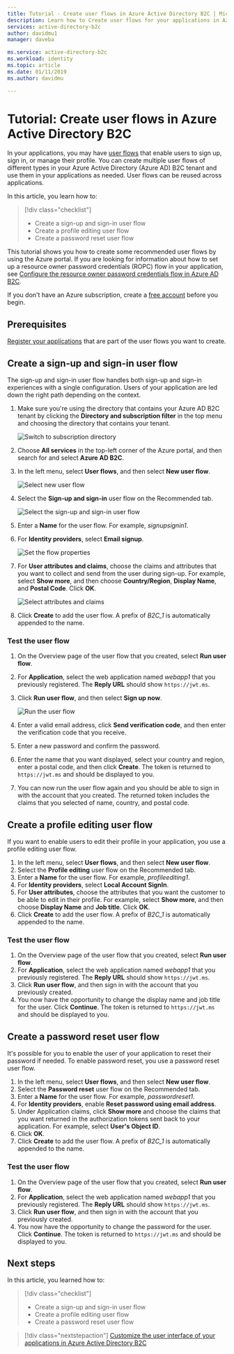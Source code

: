 ```yaml
---
title: Tutorial - Create user flows in Azure Active Directory B2C | Microsoft Docs
description: Learn how to Create user flows for your applications in Azure Active Directory B2C using the Azure portal.
services: active-directory-b2c
author: davidmu1
manager: daveba

ms.service: active-directory-b2c
ms.workload: identity
ms.topic: article
ms.date: 01/11/2019
ms.author: davidmu

---
```

# Tutorial: Create user flows in Azure Active Directory B2C

In your applications, you may have [user flows](active-directory-b2c-reference-policies.md) that enable users to sign up, sign in, or manage their profile. You can create multiple user flows of different types in your Azure Active Directory (Azure AD) B2C tenant and use them in your applications as needed. User flows can be reused across applications.

In this article, you learn how to:

> [!div class="checklist"]
> * Create a sign-up and sign-in user flow
> * Create a profile editing user flow
> * Create a password reset user flow

This tutorial shows you how to create some recommended user flows by using the Azure portal. If you are looking for information about how to set up a resource owner password credentials (ROPC) flow in your application, see [Configure the resource owner password credentials flow in Azure AD B2C](configure-ropc.md).

If you don't have an Azure subscription, create a [free account](https://azure.microsoft.com/free/?WT.mc_id=A261C142F) before you begin.

## Prerequisites

[Register your applications](tutorial-register-applications.md) that are part of the user flows you want to create. 

## Create a sign-up and sign-in user flow

The sign-up and sign-in user flow handles both sign-up and sign-in experiences with a single configuration. Users of your application are led down the right path depending on the context.

1. Make sure you're using the directory that contains your Azure AD B2C tenant by clicking the **Directory and subscription filter** in the top menu and choosing the directory that contains your tenant.

    ![Switch to subscription directory](./media/tutorial-create-user-flows/switch-directories.png)

2. Choose **All services** in the top-left corner of the Azure portal, and then search for and select **Azure AD B2C**.
3. In the left menu, select **User flows**, and then select **New user flow**.

    ![Select new user flow](./media/tutorial-create-user-flows/signup-signin-user-flow.png)

4. Select the **Sign-up and sign-in** user flow on the Recommended tab.

    ![Select the sign-up and sign-in user flow](./media/tutorial-create-user-flows/signup-signin-type.png)

5. Enter a **Name** for the user flow. For example, *signupsignin1*.
6. For **Identity providers**, select **Email signup**.

    ![Set the flow properties](./media/tutorial-create-user-flows/signup-signin-properties.png)

7. For **User attributes and claims**, choose the claims and attributes that you want to collect and send from the user during sign-up. For example, select **Show more**, and then choose **Country/Region**, **Display Name**, and **Postal Code**. Click **OK**.

    ![Select attributes and claims](./media/tutorial-create-user-flows/signup-signin-attributes.png)

8. Click **Create** to add the user flow. A prefix of *B2C_1* is automatically appended to the name.

### Test the user flow

1. On the Overview page of the user flow that you created, select **Run user flow**.
2. For **Application**, select the web application named *webapp1* that you previously registered. The **Reply URL** should show `https://jwt.ms`.
3. Click **Run user flow**, and then select **Sign up now**.

    ![Run the user flow](./media/tutorial-create-user-flows/signup-signin-run-now.png)

4. Enter a valid email address, click **Send verification code**, and then enter the verification code that you receive.
5. Enter a new password and confirm the password.
6. Enter the name that you want displayed, select your country and region, enter a postal code, and then click **Create**. The token is returned to `https://jwt.ms` and should be displayed to you.
7. You can now run the user flow again and you should be able to sign in with the account that you created. The returned token includes the claims that you selected of name, country, and postal code.

## Create a profile editing user flow

If you want to enable users to edit their profile in your application, you use a profile editing user flow.

1. In the left menu, select **User flows**, and then select **New user flow**.
2. Select the **Profile editing** user flow on the Recommended tab.
3. Enter a **Name** for the user flow. For example, *profileediting1*.
4. For **Identity providers**, select **Local Account SignIn**.
5. For **User attributes**, choose the attributes that you want the customer to be able to edit in their profile. For example, select **Show more**, and then choose **Display Name** and **Job title**. Click **OK**.
6. Click **Create** to add the user flow. A prefix of *B2C_1* is automatically appended to the name.

### Test the user flow

1. On the Overview page of the user flow that you created, select **Run user flow**.
2. For **Application**, select the web application named *webapp1* that you previously registered. The **Reply URL** should show `https://jwt.ms`.
3. Click **Run user flow**, and then sign in with the account that you previously created.
4. You now have the opportunity to change the display name and job title for the user. Click **Continue**. The token is returned to `https://jwt.ms` and should be displayed to you.

## Create a password reset user flow

It's possible for you to enable the user of your application to reset their password if needed. To enable password reset, you use a password reset user flow.

1. In the left menu, select **User flows**, and then select **New user flow**.
2. Select the **Password reset** user flow on the Recommended tab.
3. Enter a **Name** for the user flow. For example, *passwordreset1*.
4. For **Identity providers**, enable **Reset password using email address**.
5. Under Application claims, click **Show more** and choose the claims that you want returned in the authorization tokens sent back to your application. For example, select **User's Object ID**.
6. Click **OK**.
7. Click **Create** to add the user flow. A prefix of *B2C_1* is automatically appended to the name.

### Test the user flow

1. On the Overview page of the user flow that you created, select **Run user flow**.
2. For **Application**, select the web application named *webapp1* that you previously registered. The **Reply URL** should show `https://jwt.ms`.
3. Click **Run user flow**, and then sign in with the account that you previously created.
4. You now have the opportunity to change the password for the user. Click **Continue**. The token is returned to `https://jwt.ms` and should be displayed to you.

## Next steps

In this article, you learned how to:

> [!div class="checklist"]
> * Create a sign-up and sign-in user flow
> * Create a profile editing user flow
> * Create a password reset user flow

> [!div class="nextstepaction"]
> [Customize the user interface of your applications in Azure Active Directory B2C](tutorial-customize-ui.md)